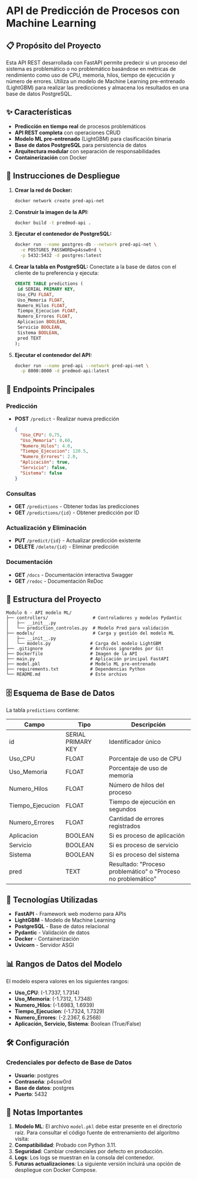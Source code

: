 # API de Predicción de Procesos con Machine Learning

## 📋 Propósito del Proyecto

Esta API REST desarrollada con FastAPI permite predecir si un proceso del sistema es problemático o no problemático basándose en métricas de rendimiento como uso de CPU, memoria, hilos, tiempo de ejecución y número de errores. Utiliza un modelo de Machine Learning pre-entrenado (LightGBM) para realizar las predicciones y almacena los resultados en una base de datos PostgreSQL.

## ✨ Características

- **Predicción en tiempo real** de procesos problemáticos
- **API REST completa** con operaciones CRUD
- **Modelo ML pre-entrenado** (LightGBM) para clasificación binaria
- **Base de datos PostgreSQL** para persistencia de datos
- **Arquitectura modular** con separación de responsabilidades
- **Containerización** con Docker

## 🚀 Instrucciones de Despliegue

1. **Crear la red de Docker:**
   ```bash
   docker network create pred-api-net
   ```

2. **Construir la imagen de la API:**
   ```bash
   docker build -t predmod-api .
   ```

3. **Ejecutar el contenedor de PostgreSQL:**
   ```bash
   docker run --name postgres-db --network pred-api-net \
     -e POSTGRES_PASSWORD=p4ssw0rd \
     -p 5432:5432 -d postgres:latest
   ```

4. **Crear la tabla en PostgreSQL:**
   Conectate a la base de datos con el cliente de tu preferencia y ejecuta:

   ```SQL
   CREATE TABLE predictions (
    id SERIAL PRIMARY KEY,
    Uso_CPU FLOAT,
    Uso_Memoria FLOAT,
    Numero_Hilos FLOAT,
    Tiempo_Ejecucion FLOAT,
    Numero_Errores FLOAT,
    Aplicacion BOOLEAN,
    Servicio BOOLEAN,
    Sistema BOOLEAN,
    pred TEXT
   );
   ```

5. **Ejecutar el contenedor del API:**
   ```bash
   docker run --name pred-api --network pred-api-net \
     -p 8000:8000 -d predmod-api:latest
   ```

## 📡 Endpoints Principales

### Predicción
- **POST** `/predict` - Realizar nueva predicción
  ```json
  {
    "Uso_CPU": 0.75,
    "Uso_Memoria": 0.60,
    "Numero_Hilos": 4.0,
    "Tiempo_Ejecucion": 120.5,
    "Numero_Errores": 2.0,
    "Aplicación": true,
    "Servicio": false,
    "Sistema": false
  }
  ```

### Consultas
- **GET** `/predictions` - Obtener todas las predicciones
- **GET** `/predictions/{id}` - Obtener predicción por ID

### Actualización y Eliminación
- **PUT** `/predict/{id}` - Actualizar predicción existente
- **DELETE** `/delete/{id}` - Eliminar predicción

### Documentación
- **GET** `/docs` - Documentación interactiva Swagger
- **GET** `/redoc` - Documentación ReDoc

## 📁 Estructura del Proyecto

```
Modulo 6 - API modelo ML/
├── controllers/                 # Controladores y modelos Pydantic
│   ├── __init__.py
│   └── prediction_controles.py  # Modelo Pred para validación
├── models/                      # Carga y gestión del modelo ML
│   ├── __init__.py
│   └── models.py               # Carga del modelo LightGBM
├── .gitignore                  # Archivos ignorados por Git
├── Dockerfile                  # Imagen de la API
├── main.py                     # Aplicación principal FastAPI
├── model.pkl                   # Modelo ML pre-entrenado
├── requirements.txt            # Dependencias Python
└── README.md                   # Este archivo
```

## 🗄️ Esquema de Base de Datos

La tabla `predictions` contiene:

| Campo | Tipo | Descripción |
|-------|------|-------------|
| id | SERIAL PRIMARY KEY | Identificador único |
| Uso_CPU | FLOAT | Porcentaje de uso de CPU |
| Uso_Memoria | FLOAT | Porcentaje de uso de memoria |
| Numero_Hilos | FLOAT | Número de hilos del proceso |
| Tiempo_Ejecucion | FLOAT | Tiempo de ejecución en segundos |
| Numero_Errores | FLOAT | Cantidad de errores registrados |
| Aplicacion | BOOLEAN | Si es proceso de aplicación |
| Servicio | BOOLEAN | Si es proceso de servicio |
| Sistema | BOOLEAN | Si es proceso del sistema |
| pred | TEXT | Resultado: "Proceso problemático" o "Proceso no problemático" |

## 🔧 Tecnologías Utilizadas

- **FastAPI** - Framework web moderno para APIs
- **LightGBM** - Modelo de Machine Learning
- **PostgreSQL** - Base de datos relacional
- **Pydantic** - Validación de datos
- **Docker** - Containerización
- **Uvicorn** - Servidor ASGI

## 📊 Rangos de Datos del Modelo

El modelo espera valores en los siguientes rangos:
- **Uso_CPU**: (-1.7337, 1.7314)
- **Uso_Memoria**: (-1.7312, 1.7348)
- **Numero_Hilos**: (-1.6983, 1.6939)
- **Tiempo_Ejecucion**: (-1.7324, 1.7329)
- **Numero_Errores**: (-2.2367, 6.2568)
- **Aplicación, Servicio, Sistema**: Boolean (True/False)

## 🛠️ Configuración

### Credenciales por defecto de Base de Datos

- **Usuario**: postgres
- **Contraseña**: p4ssw0rd
- **Base de datos**: postgres
- **Puerto**: 5432

## 🚨 Notas Importantes

1. **Modelo ML**: El archivo `model.pkl` debe estar presente en el directorio raíz. Para consultar el código fuente de entrenamiento del algoritmo visita: 
2. **Compatibilidad**: Probado con Python 3.11.
3. **Seguridad**: Cambiar credenciales por defecto en producción.
4. **Logs**: Los logs se muestran en la consola del contenedor.
5. **Futuras actualizaciones**: La siguiente versión incluirá una opción de despliegue con Docker Compose.